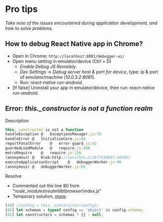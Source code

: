 # Pro tips

*Take note of the issues encountered during application development, and how to solve problems.*

## How to debug React Native app in Chrome?

- Open in Chrome: `http://localhost:8081/debugger-ui/`
- Open menu setting in emulator/device (Ctrl + D)
  - *Enable Debug JS Remotely*.
  - *Dev Settings* -> *Debug server host & port for device*, type: ip & port of emulator/machine (*10.0.3.2:8081*).
  - Run: *react-native run-android*.
- [If false] Uninstall your app in emulator/device, then run: *react-native run-android*.

## Error: *this._constructor is not a function realm*

Description

```javascript
this._constructor is not a function
handleException	@	ExceptionsManager.js:76
handleError	@	InitializeCore.js:69
reportFatalError	@	error-guard.js:42
guardedLoadModule	@	require.js:209
metroRequire	@	require.js:136
(anonymous)	@	blob:http://localhos…2c1677416b07:191032
executeApplicationScript	@	debuggerWorker.js:40
(anonymous)	@	debuggerWorker.js:65
```

Resolve

- Commented out the line 80 from "*node_modules\realm\lib\browser\index.js*"
- Temporary solution, [more](https://github.com/realm/realm-js/issues/2088).

```javascript
[80] //config = this._constructor(config);
[81] let schemas = typeof config == 'object' && config.schema;
[82] let constructors = schemas ? {} : null;
```